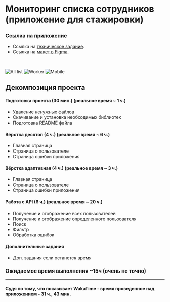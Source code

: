 # Мониторинг списка сотрудников (приложение для стажировки)

### Ссылка на [приложение](https://hire-hoffee.github.io/Workers-List)

- Ссылка на [техническое задание](https://github.com/appKODE/trainee-test-frontend).
- Ссылка на [макет в Figma](https://www.figma.com/file/GRRKONipVClULsfdCAuVs1/KODE-Trainee-Dev-%D0%9E%D1%81%D0%B5%D0%BD%D1%8C'21?node-id=11%3A14414).

<br/>

![All list](https://i.imgur.com/jWFXcHL.png)
![Worker](https://i.imgur.com/wMtevTb.png)
![Mobile](https://i.imgur.com/IWZt7HX.png)

## Декомпозиция проекта

#### Подготовка проекта (30 мин.) (реальное время ~ 1 ч.)

- Удаление ненужных файлов
- Скачивание и установка необходимых библиотек
- Подготовка README файла

#### Вёрстка десктоп (4 ч.) (реальное время ~ 6 ч.)

- Главная страница
- Страница о пользователе
- Страница ошибки приложения

#### Вёрстка адаптивная (4 ч.) (реальное время ~ 3 ч.)

- Главная страница
- Страница о пользователе
- Страница ошибки приложения

#### Работа с API (6 ч.) (реальное время ~ 20 ч.)

- Получение и отображение всех пользователей
- Получение и отображение определенного пользователя
- Поиск
- Фильтр
- Обработка ошибок

#### Дополнительные задания

- Доп. задания если останется время

### Ожидаемое время выполнения ~15ч (очень не точно)

---

#### Судя по тому, что показывает WakaTime - время проведенное над приложением - 31 ч., 43 мин.
